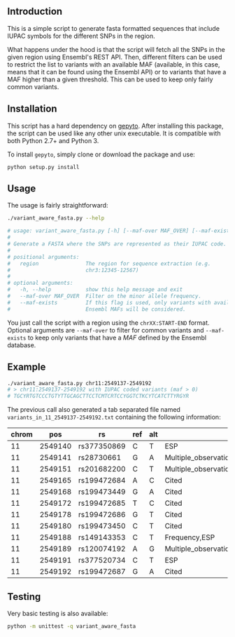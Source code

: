## Introduction

This is a simple script to generate fasta formatted sequences that include
IUPAC symbols for the different SNPs in the region. 

What happens under the hood is that the script will fetch all the SNPs in the
given region using Ensembl's REST API. Then, different filters can be used to
restrict the list to variants with an available MAF (available, in this case,
means that it can be found using the Ensembl API) or to variants that have a
MAF higher than a given threshold. This can be used to keep only fairly common
variants.

## Installation

This script has a hard dependency on
[gepyto](http://github.com/legaultmarc/gepyto). After installing this package,
the script can be used like any other unix executable. It is compatible with
both Python 2.7+ and Python 3.

To install `gepyto`, simply clone or download the package and use:

    python setup.py install

## Usage

The usage is fairly straightforward:

```bash
./variant_aware_fasta.py --help

# usage: variant_aware_fasta.py [-h] [--maf-over MAF_OVER] [--maf-exists] region
# 
# Generate a FASTA where the SNPs are represented as their IUPAC code.
# 
# positional arguments:
#   region               The region for sequence extraction (e.g.
#                        chr3:12345-12567)
# 
# optional arguments:
#   -h, --help           show this help message and exit
#   --maf-over MAF_OVER  Filter on the minor allele frequency.
#   --maf-exists         If this flag is used, only variants with available
#                        Ensembl MAFs will be considered.
```

You just call the script with a region using the `chrXX:START-END` format. 
Optional arguments are `--maf-over` to filter for common variants and
`--maf-exists` to keep only variants that have a _MAF_ defined by the Ensembl
database.

## Example

```bash
./variant_aware_fasta.py chr11:2549137-2549192
# > chr11:2549137-2549192 with IUPAC coded variants (maf > 0)
# TGCYRTGTCCCTGTYTTGCAGCTTCCTCMTCRTCCYGGTCTKCYTCATCTTYRGYR
```

The previous call also generated a tab separated file named
`variants_in_11_2549137-2549192.txt` containing the following information:

chrom|pos|rs|ref|alt|evidence|maf|most_severe_consequence
-----|---|--|---|---|--------|---|-------------------------
11|2549140|rs377350869|C|T|ESP||Intron variant
11|2549141|rs28730661|G|A|Multiple_observations,Frequency,1000Genomes,ESP|0.00826446|Intron variant
11|2549151|rs201682200|C|T|Multiple_observations,Frequency,ESP||Splice region variant
11|2549165|rs199472684|A|C|Cited||Missense variant
11|2549168|rs199473449|G|A|Cited||Missense variant
11|2549172|rs199472685|T|C|Cited||Missense variant
11|2549178|rs199472686|G|T|Cited||Missense variant
11|2549180|rs199473450|C|T|Cited||Missense variant
11|2549188|rs149143353|C|T|Frequency,ESP||Synonymous variant
11|2549189|rs120074192|A|G|Multiple_observations,Cited||Missense variant
11|2549191|rs377520734|C|T|ESP||Synonymous variant
11|2549192|rs199472687|G|A|Cited||Missense variant

## Testing

Very basic testing is also available:

```bash
python -m unittest -q variant_aware_fasta
```
